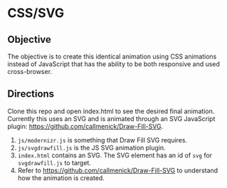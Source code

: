 # CSS/SVG
## Objective

The objective is to create this identical animation using CSS animations instead of JavaScript that has the ability to be both responsive and used cross-browser.

## Directions

Clone this repo and open index.html to see the desired final animation. Currently this uses an SVG and is animated through an SVG JavaScript plugin: https://github.com/callmenick/Draw-Fill-SVG. 
1. `js/modernizr.js` is something that Draw Fill SVG requires.
2. `js/svgdrawfill.js` is the JS SVG animation plugin. 
3. `index.html` contains an SVG. The SVG element has an id of `svg` for `svgdrawfill.js` to target. 
4. Refer to https://github.com/callmenick/Draw-Fill-SVG to understand how the animation is created. 

